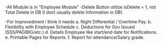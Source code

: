 
-All Module is in "Employee Module"
-Delete Button utilize isDelete = 1, not Total Delete in DB (I dont usually delete Information in DB).


-For Improvedment i think it needs
	a. Night Differential / Overtime Pay.
	b. Flexibility with Employee Schedule
	c. Deductions for Gov Issued (SSS/PAGIBIG/etc.)
	d. Details Employee like start/end date for Notifications.
	e. Printable Pages for Reports.
	f. Report for attendance/Salary grade.
